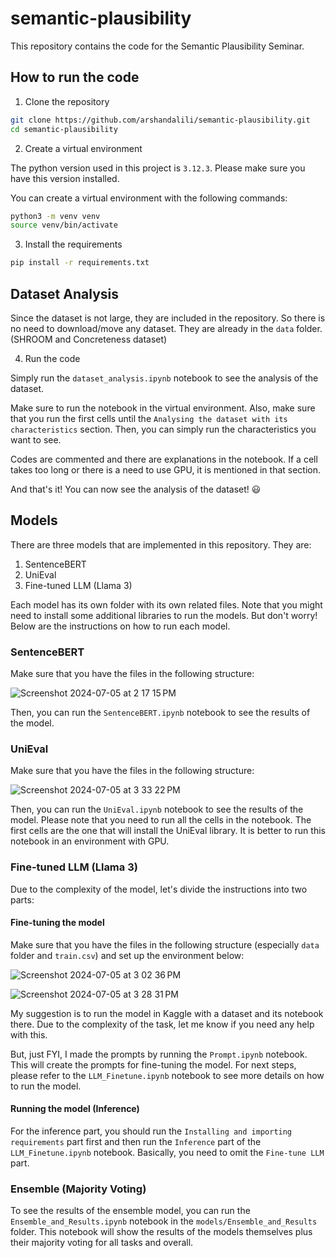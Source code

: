 # semantic-plausibility

This repository contains the code for the Semantic Plausibility Seminar.

## How to run the code

1. Clone the repository

```bash
git clone https://github.com/arshandalili/semantic-plausibility.git
cd semantic-plausibility
```

2. Create a virtual environment

The python version used in this project is `3.12.3`. Please make sure you have this version installed.

You can create a virtual environment with the following commands:

```bash
python3 -m venv venv
source venv/bin/activate
```

3. Install the requirements

```bash
pip install -r requirements.txt
```

## Dataset Analysis

Since the dataset is not large, they are included in the repository. So there is no need to download/move any dataset. They are already in the `data` folder. (SHROOM and Concreteness dataset)

4. Run the code

Simply run the `dataset_analysis.ipynb` notebook to see the analysis of the dataset. 

Make sure to run the notebook in the virtual environment. Also, make sure that you run the first cells until the `Analysing the dataset with its characteristics` section. Then, you can simply run the characteristics you want to see.

Codes are commented and there are explanations in the notebook. If a cell takes too long or there is a need to use GPU, it is mentioned in that section.

And that's it! You can now see the analysis of the dataset! 😃

## Models

There are three models that are implemented in this repository. They are:

1. SentenceBERT
2. UniEval
3. Fine-tuned LLM (Llama 3)

Each model has its own folder with its own related files. Note that you might need to install some additional libraries to run the models. But don't worry! Below are the instructions on how to run each model.

### SentenceBERT

Make sure that you have the files in the following structure:

![Screenshot 2024-07-05 at 2 17 15 PM](https://github.com/arshandalili/semantic-plausibility/assets/57400500/d6ea68a7-9518-4037-82ce-f3260a392495)

Then, you can run the `SentenceBERT.ipynb` notebook to see the results of the model.

### UniEval

Make sure that you have the files in the following structure:

![Screenshot 2024-07-05 at 3 33 22 PM](https://github.com/arshandalili/semantic-plausibility/assets/57400500/cee053af-f4c4-4511-8d8d-9c1c89813062)

Then, you can run the `UniEval.ipynb` notebook to see the results of the model. Please note that you need to run all the cells in the notebook. The first cells are the one that will install the UniEval library. It is better to run this notebook in an environment with GPU.

### Fine-tuned LLM (Llama 3)

Due to the complexity of the model, let's divide the instructions into two parts:

#### Fine-tuning the model

Make sure that you have the files in the following structure (especially `data` folder and `train.csv`) and set up the environment below:

![Screenshot 2024-07-05 at 3 02 36 PM](https://github.com/arshandalili/semantic-plausibility/assets/57400500/e8eefd30-c3b2-4940-b23b-2b74f2fc3bf5)

![Screenshot 2024-07-05 at 3 28 31 PM](https://github.com/arshandalili/semantic-plausibility/assets/57400500/ff59f74c-3496-403a-ae62-0f389a652d11)

My suggestion is to run the model in Kaggle with a dataset and its notebook there. Due to the complexity of the task, let me know if you need any help with this.

But, just FYI, I made the prompts by running the `Prompt.ipynb` notebook. This will create the prompts for fine-tuning the model.
For next steps, please refer to the `LLM_Finetune.ipynb` notebook to see more details on how to run the model.


#### Running the model (Inference)

For the inference part, you should run the `Installing and importing requirements` part first and then run the `Inference` part of the `LLM_Finetune.ipynb` notebook. Basically, you need to omit the `Fine-tune LLM` part.


### Ensemble (Majority Voting)

To see the results of the ensemble model, you can run the `Ensemble_and_Results.ipynb` notebook in the `models/Ensemble_and_Results` folder. This notebook will show the results of the models themselves plus their majority voting for all tasks and overall.